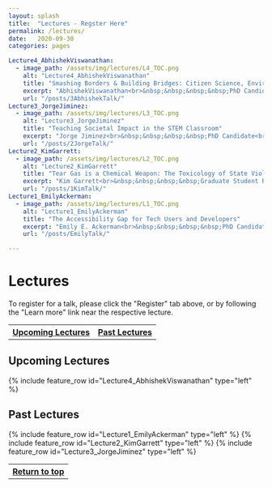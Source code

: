 ```yaml
---
layout: splash
title:  "Lectures - Regster Here"
permalink: /lectures/
date:   2020-09-30
categories: pages

Lecture4_AbhishekViswanathan:
  - image_path: /assets/img/lectures/L4_TOC.png
    alt: "Lecture4_AbhishekViswanathan"
    title: "Smashing Borders & Building Bridges: Citizen Science, Environmental Justice, and Community Resiliance"
    excerpt: "AbhishekViswanathan<br>&nbsp;&nbsp;&nbsp;&nbsp;PhD Candidate<br>&nbsp;&nbsp;&nbsp;&nbsp;School of Computing and Information<br>&nbsp;&nbsp;&nbsp;&nbsp;University of Pittsburgh<br><br>December 14th, 2020"
    url: "/posts/3AbhishekTalk/"
Lecture3_JorgeJiminez:
  - image_path: /assets/img/lectures/L3_TOC.png
    alt: "Lecture3_JorgeJiminez"
    title: "Teaching Societal Impact in the STEM Classroom"
    excerpt: "Jorge Jiminez<br>&nbsp;&nbsp;&nbsp;&nbsp;PhD Candidate<br>&nbsp;&nbsp;&nbsp;&nbsp;Department of Bioengineering<br>&nbsp;&nbsp;&nbsp;&nbsp;University of Pittsburgh<br><br>November 19th, 2020"
    url: "/posts/2JorgeTalk/"
Lecture2_KimGarrett:
  - image_path: /assets/img/lectures/L2_TOC.png
    alt: "Lecture2_KimGarrett"
    title: "Tear Gas is a Chemical Weapon: The Toxicology of State Violence"
    excerpt: "Kim Garrett<br>&nbsp;&nbsp;&nbsp;&nbsp;Graduate Student Researcher<br>&nbsp;&nbsp;&nbsp;&nbsp;Public Health<br>&nbsp;&nbsp;&nbsp;&nbsp;University of Pittsburgh<br><br>October 21st, 2020"
    url: "/posts/1KimTalk/"
Lecture1_EmilyAckerman:
  - image_path: /assets/img/lectures/L1_TOC.png
    alt: "Lecture1_EmilyAckerman"
    title: "The Accessibility Gap for Tech Users and Developers"
    excerpt: "Emily E. Ackerman<br>&nbsp;&nbsp;&nbsp;&nbsp;PhD Candidate<br>&nbsp;&nbsp;&nbsp;&nbsp;Department of Chemical Engineering<br>&nbsp;&nbsp;&nbsp;&nbsp;University of Pittsburgh<br><br>Septmeber 29th, 2020"
    url: "/posts/EmilyTalk/"

---
```

<p> </p>

<a name="top"></a>
# Lectures
To register for a talk, please click the "Register" tab above, or by following the "Learn more" link near the respective lecture.
<table style="width:100%">
  <tr>
    <th><a href="#ul" class="btn btn--primary">Upcoming Lectures</a></th>
    <th><a href="#pl" class="btn btn--primary">Past Lectures</a></th>
  </tr>
</table>

<a name="ul"></a>
## Upcoming Lectures
{% include feature_row id="Lecture4_AbhishekViswanathan" type="left" %}

<a name="pl"></a>
## Past Lectures
{% include feature_row id="Lecture1_EmilyAckerman" type="left" %}
{% include feature_row id="Lecture2_KimGarrett" type="left" %}
{% include feature_row id="Lecture3_JorgeJiminez" type="left" %}

<table style="width:100%">
  <tr>
    <th><a href="#top" class="btn btn--primary">Return to top</a></th>
  </tr>
</table>
